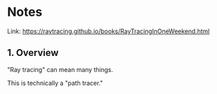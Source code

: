 # Notes

Link: https://raytracing.github.io/books/RayTracingInOneWeekend.html

## 1. Overview

"Ray tracing" can mean many things.

This is technically a "path tracer."

